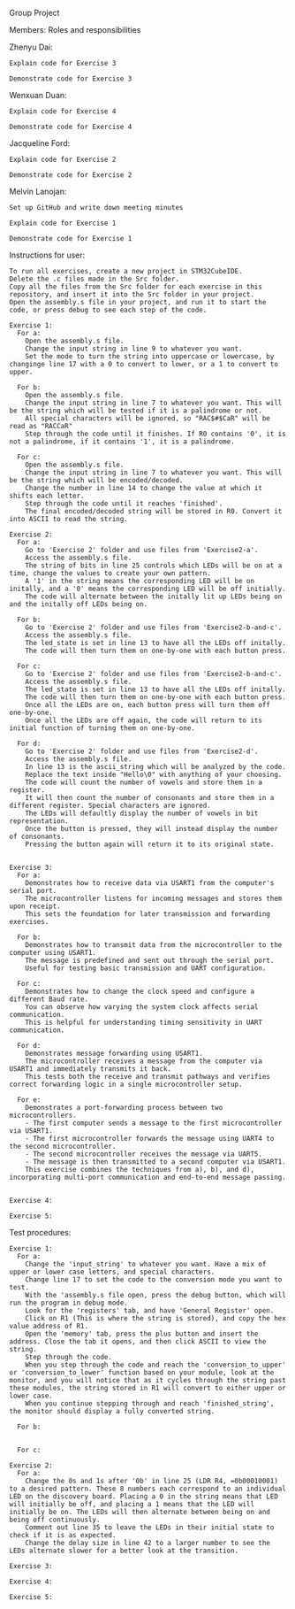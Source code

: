   Group Project

  Members: Roles and responsibilities

  Zhenyu Dai:
  
    Explain code for Exercise 3
    
    Demonstrate code for Exercise 3
    
  Wenxuan Duan:
  
    Explain code for Exercise 4
    
    Demonstrate code for Exercise 4
    
  Jacqueline Ford:
  
    Explain code for Exercise 2
    
    Demonstrate code for Exercise 2
    
  Melvin Lanojan:
  
    Set up GitHub and write down meeting minutes
    
    Explain code for Exercise 1
    
    Demonstrate code for Exercise 1

  Instructions for user:

    To run all exercises, create a new project in STM32CubeIDE.
    Delete the .c files made in the Src folder.
    Copy all the files from the Src folder for each exercise in this repository, and insert it into the Src folder in your project.
    Open the assembly.s file in your project, and run it to start the code, or press debug to see each step of the code.
  
    Exercise 1:
      For a:
        Open the assembly.s file.
        Change the input string in line 9 to whatever you want.
        Set the mode to turn the string into uppercase or lowercase, by changinge line 17 with a 0 to convert to lower, or a 1 to convert to upper.

      For b:
        Open the assembly.s file.
        Change the input string in line 7 to whatever you want. This will be the string which will be tested if it is a palindrome or not.
        All special characters will be ignored, so "RAC$#$CaR" will be read as "RACCaR"
        Step through the code until it finishes. If R0 contains '0', it is not a palindrome, if it contains '1', it is a palindrome.
        
      For c:
        Open the assembly.s file.
        Change the input string in line 7 to whatever you want. This will be the string which will be encoded/decoded.
        Change the number in line 14 to change the value at which it shifts each letter.
        Step through the code until it reaches 'finished'.
        The final encoded/decoded string will be stored in R0. Convert it into ASCII to read the string.
        
    Exercise 2:
      For a:
        Go to 'Exercise 2' folder and use files from 'Exercise2-a'.
        Access the assembly.s file.
        The string of bits in line 25 controls which LEDs will be on at a time, change the values to create your own pattern.
        A '1' in the string means the corresponding LED will be on initally, and a '0' means the corresponding LED will be off initially.
        The code will alternate between the initally lit up LEDs being on and the initally off LEDs being on.

      For b:
        Go to 'Exercise 2' folder and use files from 'Exercise2-b-and-c'.
        Access the assembly.s file.
        The led_state is set in line 13 to have all the LEDs off initally.
        The code will then turn them on one-by-one with each button press.

      For c:
        Go to 'Exercise 2' folder and use files from 'Exercise2-b-and-c'.
        Access the assembly.s file.
        The led_state is set in line 13 to have all the LEDs off initally.
        The code will then turn them on one-by-one with each button press.
        Once all the LEDs are on, each button press will turn them off one-by-one.
        Once all the LEDs are off again, the code will return to its initial function of turning them on one-by-one.

      For d:
        Go to 'Exercise 2' folder and use files from 'Exercise2-d'.
        Access the assembly.s file.
        In line 13 is the ascii_string which will be analyzed by the code.
        Replace the text inside "Hello\0" with anything of your choosing.
        The code will count the number of vowels and store them in a register.
        It will then count the number of consonants and store them in a different register. Special characters are ignored.
        The LEDs will defaultly display the number of vowels in bit representation.
        Once the button is pressed, they will instead display the number of consonants.
        Pressing the button again will return it to its original state.
        

    Exercise 3:
      For a:  
        Demonstrates how to receive data via USART1 from the computer's serial port.  
        The microcontroller listens for incoming messages and stores them upon receipt.  
        This sets the foundation for later transmission and forwarding exercises.
      
      For b:  
        Demonstrates how to transmit data from the microcontroller to the computer using USART1.  
        The message is predefined and sent out through the serial port.  
        Useful for testing basic transmission and UART configuration.
      
      For c:  
        Demonstrates how to change the clock speed and configure a different Baud rate.  
        You can observe how varying the system clock affects serial communication.  
        This is helpful for understanding timing sensitivity in UART communication.
      
      For d:  
        Demonstrates message forwarding using USART1.  
        The microcontroller receives a message from the computer via USART1 and immediately transmits it back.  
        This tests both the receive and transmit pathways and verifies correct forwarding logic in a single microcontroller setup.
      
      For e:  
        Demonstrates a port-forwarding process between two microcontrollers.  
        - The first computer sends a message to the first microcontroller via USART1.  
        - The first microcontroller forwards the message using UART4 to the second microcontroller.  
        - The second microcontroller receives the message via UART5.  
        - The message is then transmitted to a second computer via USART1.  
        This exercise combines the techniques from a), b), and d), incorporating multi-port communication and end-to-end message passing.


    Exercise 4:

    Exercise 5:
      

  Test procedures:

    Exercise 1:
      For a:
        Change the 'input_string' to whatever you want. Have a mix of upper or lower case letters, and special characters.
        Change line 17 to set the code to the conversion mode you want to test.
        With the 'assembly.s file open, press the debug button, which will run the program in debug mode.
        Look for the 'registers' tab, and have 'General Register' open.
        Click on R1 (This is where the string is stored), and copy the hex value address of R1.
        Open the 'memory' tab, press the plus button and insert the address. Close the tab it opens, and then click ASCII to view the string.
        Step through the code.
        When you step through the code and reach the 'conversion_to_upper' or 'conversion_to_lower' function based on your module, look at the monitor, and you will notice that as it cycles through the string past these modules, the string stored in R1 will convert to either upper or lower case.
        When you continue stepping through and reach 'finished_string', the monitor should display a fully converted string.

      For b:
        
      
      For c:

    Exercise 2:
      For a:
        Change the 0s and 1s after '0b' in line 25 (LDR R4, =0b00010001) to a desired pattern. These 8 numbers each correspond to an individual LED on the discovery board. Placing a 0 in the string means that LED will initially be off, and placing a 1 means that the LED will initially be on. The LEDs will then alternate between being on and being off continuously.
        Comment out line 35 to leave the LEDs in their initial state to check if it is as expected.
        Change the delay size in line 42 to a larger number to see the LEDs alternate slower for a better look at the transition.

    Exercise 3:

    Exercise 4:

    Exercise 5:
